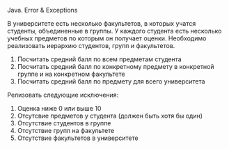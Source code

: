 Java. Error & Exceptions

В университете есть несколько факультетов, в которых учатся студенты, объединенные в группы. У каждого студента есть несколько учебных предметов по которым он получает оценки. Необходимо реализовать иерархию студентов, групп и факультетов.

1. Посчитать средний балл по всем предметам студента
2. Посчитать средний балл по конкретному предмету в конкретной группе и на конкретном факультете
3. Посчитать средний балл по предмету для всего университета

Релизовать следующие исключения:

1. Оценка ниже 0 или выше 10
2. Отсутсвие предметов у студента (должен быть хотя бы один)
3. Отсутствие студентов в группе
4. Отсутствие групп на факультете
5. Отсутствие факультетов в университете
